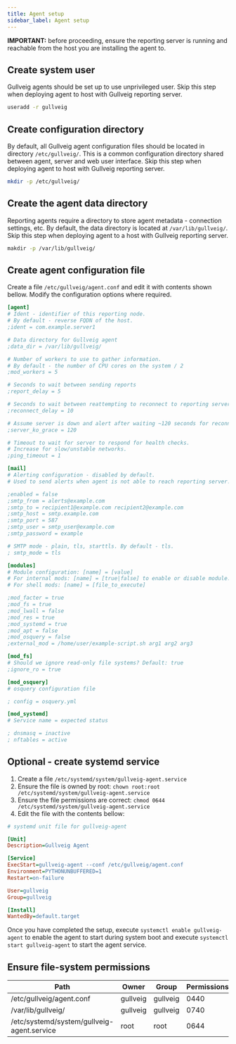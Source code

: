 ```yaml
---
title: Agent setup
sidebar_label: Agent setup
---
```


**IMPORTANT:** before proceeding, ensure the reporting server is running and reachable from
the host you are installing the agent to.

## Create system user

Gullveig agents should be set up to use unprivileged user. Skip this step when deploying agent
to host with Gullveig reporting server.

```bash
useradd -r gullveig
```

## Create configuration directory

By default, all Gullveig agent configuration files should be located in directory `/etc/gullveig/`. This is a common 
configuration directory shared between agent, server and web user interface. Skip this step when deploying agent
to host with Gullveig reporting server.

```bash
mkdir -p /etc/gullveig/
```

## Create the agent data directory

Reporting agents require a directory to store agent metadata - connection settings, etc. By default, the data directory
is located at `/var/lib/gullveig/`. Skip this step when deploying agent to a host with Gullveig reporting server.

```bash
makdir -p /var/lib/gullveig/
```

## Create agent configuration file

Create a file `/etc/gullveig/agent.conf` and edit it with contents shown bellow. 
Modify the configuration options where required.

```ini
[agent]
# Ident - identifier of this reporting node. 
# By default - reverse FQDN of the host.
;ident = com.example.server1

# Data directory for Gullveig agent
;data_dir = /var/lib/gullveig/

# Number of workers to use to gather information. 
# By default - the number of CPU cores on the system / 2 
;mod_workers = 5

# Seconds to wait between sending reports
;report_delay = 5

# Seconds to wait between reattempting to reconnect to reporting server
;reconnect_delay = 10

# Assume server is down and alert after waiting ~120 seconds for reconnect
;server_ko_grace = 120

# Timeout to wait for server to respond for health checks. 
# Increase for slow/unstable networks.
;ping_timeout = 1

[mail]
# Alerting configuration - disabled by default.
# Used to send alerts when agent is not able to reach reporting server.

;enabled = false
;smtp_from = alerts@example.com
;smtp_to = recipient1@example.com recipient2@example.com
;smtp_host = smtp.example.com
;smtp_port = 587
;smtp_user = smtp_user@example.com
;smtp_password = example

# SMTP mode - plain, tls, starttls. By default - tls.
; smtp_mode = tls

[modules]
# Module configuration: [name] = [value]
# For internal mods: [name] = [true|false] to enable or disable module.
# For shell mods: [name] = [file_to_execute]

;mod_facter = true
;mod_fs = true
;mod_lwall = false
;mod_res = true
;mod_systemd = true
;mod_apt = false
;mod_osquery = false
;external_mod = /home/user/example-script.sh arg1 arg2 arg3

[mod_fs]
# Should we ignore read-only file systems? Default: true
;ignore_ro = true

[mod_osquery]
# osquery configuration file

; config = osquery.yml

[mod_systemd]
# Service name = expected status

; dnsmasq = inactive
; nftables = active
```

## Optional - create systemd service

1. Create a file `/etc/systemd/system/gullveig-agent.service`
2. Ensure the file is owned by root: `chown root:root /etc/systemd/system/gullveig-agent.service`
3. Ensure the file permissions are correct: `chmod 0644 /etc/systemd/system/gullveig-agent.service`
4. Edit the file with the contents bellow:

```ini
# systemd unit file for gullveig-agent

[Unit]
Description=Gullveig Agent

[Service]
ExecStart=gullveig-agent --conf /etc/gullveig/agent.conf
Environment=PYTHONUNBUFFERED=1
Restart=on-failure

User=gullveig
Group=gullveig

[Install]
WantedBy=default.target
```

Once you have completed the setup, execute `systemctl enable gullveig-agent` to enable the agent to start during system 
boot and execute `systemctl start gullveig-agent` to start the agent service.

## Ensure file-system permissions

| Path                                       | Owner    | Group    | Permissions |
|--------------------------------------------|----------|----------|-------------|
| /etc/gullveig/agent.conf                   | gullveig | gullveig | 0440        |
| /var/lib/gullveig/                         | gullveig | gullveig | 0740        |
| /etc/systemd/system/gullveig-agent.service | root     | root     | 0644        |
